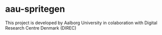 # aau-spritegen
This project is developed by Aalborg University in colaboration with Digital Research Centre Denmark (DIREC)
